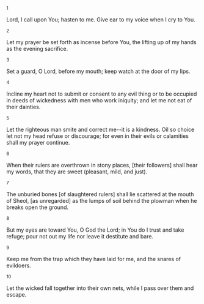 <sup>1</sup> 

Lord, I call upon You; hasten to me. Give ear to my voice when I cry to You. 

<sup>2</sup> 

Let my prayer be set forth as incense before You, the lifting up of my hands as the evening sacrifice. 

<sup>3</sup> 

Set a guard, O Lord, before my mouth; keep watch at the door of my lips. 

<sup>4</sup> 

Incline my heart not to submit or consent to any evil thing or to be occupied in deeds of wickedness with men who work iniquity; and let me not eat of their dainties. 

<sup>5</sup> 

Let the righteous man smite and correct me--it is a kindness. Oil so choice let not my head refuse or discourage; for even in their evils or calamities shall my prayer continue. 

<sup>6</sup> 

When their rulers are overthrown in stony places, [their followers] shall hear my words, that they are sweet (pleasant, mild, and just). 

<sup>7</sup> 

The unburied bones [of slaughtered rulers] shall lie scattered at the mouth of Sheol, [as unregarded] as the lumps of soil behind the plowman when he breaks open the ground. 

<sup>8</sup> 

But my eyes are toward You, O God the Lord; in You do I trust and take refuge; pour not out my life nor leave it destitute and bare. 

<sup>9</sup> 

Keep me from the trap which they have laid for me, and the snares of evildoers. 

<sup>10</sup> 

Let the wicked fall together into their own nets, while I pass over them and escape.